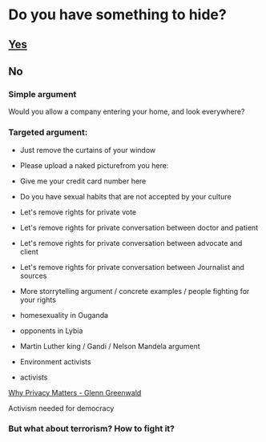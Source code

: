 # Do you have something to hide?

## [Yes](https://github.com/pierreozoux/ihavesomethingtohi.de/blob/master/tools.md)

## No

### Simple argument

Would you allow a company entering your home, and look everywhere?

### Targeted argument:
- Just remove the curtains of your window
- Please upload a naked picturefrom you here:
- Give me your credit card number here
- Do you have sexual habits that are not accepted by your culture
- Let's remove rights for private vote
- Let's remove rights for private conversation between doctor and patient
- Let's remove rights for private conversation between advocate and client
- Let's remove rights for private conversation between Journalist and sources

- More storrytelling argument / concrete examples / people fighting for your rights
 - homesexuality in Ouganda
 - opponents in Lybia
 - Martin Luther king / Gandi / Nelson Mandela argument
 - Environment activists
 - activists

[Why Privacy Matters - Glenn Greenwald](http://www.ted.com/talks/glenn_greenwald_why_privacy_matters)

Activism needed for democracy

### But what about terrorism? How to fight it?

